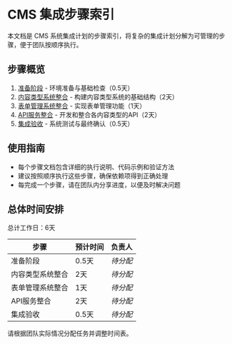 # CMS 集成步骤索引

本文档是 CMS 系统集成计划的步骤索引，将复杂的集成计划分解为可管理的步骤，便于团队按顺序执行。

## 步骤概览

1. [准备阶段](./01-preparation.md) - 环境准备与基础检查（0.5天）
2. [内容类型系统整合](./02-content-type-system.md) - 构建内容类型系统的基础结构（2天）
3. [表单管理系统整合](./03-form-management.md) - 实现表单管理功能（1天）
4. [API服务整合](./04-api-integration.md) - 开发和整合各内容类型的API（2天）
5. [集成验收](./05-integration-testing.md) - 系统测试与最终确认（0.5天）

## 使用指南

- 每个步骤文档包含详细的执行说明、代码示例和验证方法
- 建议按照顺序执行这些步骤，确保依赖项得到正确处理
- 每完成一个步骤，请在团队内分享进度，以便及时解决问题

## 总体时间安排

总计工作日：6天

| 步骤 | 预计时间 | 负责人 |
|------|----------|--------|
| 准备阶段 | 0.5天 | _待分配_ |
| 内容类型系统整合 | 2天 | _待分配_ |
| 表单管理系统整合 | 1天 | _待分配_ |
| API服务整合 | 2天 | _待分配_ |
| 集成验收 | 0.5天 | _待分配_ |

请根据团队实际情况分配任务并调整时间表。
